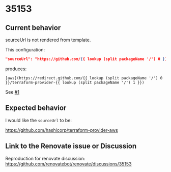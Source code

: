 # 35153

## Current behavior

sourceUrl is not rendered from template.

This configuration:

```json
"sourceUrl": "https://github.com/{{ lookup (split packageName '/') 0 }}/terraform-provider-{{ lookup (split packageName '/') 1 }}"
```

produces:

```
[aws](https://redirect.github.com/{{ lookup (split packageName '/') 0 }}/terraform-provider-{{ lookup (split packageName '/') 1 }})
```

See [#1](https://github.com/3ware/35153/pull/1)

## Expected behavior

I would like the `sourceUrl` to be: 

https://github.com/hashicorp/terraform-provider-aws

## Link to the Renovate issue or Discussion

Reproduction for renovate discussion: https://github.com/renovatebot/renovate/discussions/35153
